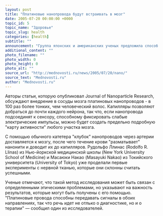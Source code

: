 ```yaml
---
layout: post
title: "Платиновые нанопровода будут встраивать в мозг"
date: 2005-07-20 00:00:00 +0000
topic_id: 5
topic_name: "Здоровье"
topic_slug: health
categories: [health]
subtitle: ""
announcement: "Группа японских и американских ученых предложила способ исследования мозга с помощью нанотехнологий, сообщает Science Blog. Исследователи считают, что томография - то есть \"сканирование\" мозга извне - недостаточно точна, чтобы с ее помощью отслеживать поведение отдельных нервных клеток, и предложили новый, более точный метод диагностики."
additional_content: ""
photo_filename: ""
photo_width: 0
photo_height: 0
photo_alt: ""
source_url: "http://mednovosti.ru/news/2005/07/20/nano/"
source_text: "Mednovosti.ru"
author: "Mednovosti.ru"
---
```

Авторы статьи, которую опубликовал Journal of Nanoparticle Research, обсуждают внедрение в сосуды мозга платиновых нанопроводов - в 100 раз более тонких, чем человеческий волос. Капилляры позволяют добраться до почти каждого нейрона, так что, если нанопровода подсоединят к сенсору, способному фиксировать слабые электрические импульсы, можно будет создать предельно подробную "карту активности" любого участка мозга.

С помощью обычного катетера "клубок" нанопроводов через артерии доставляется к мозгу, после чего течение крови "разматывает" нанонити и доводит их до капилляров. Рудольфо Ллинас (Rodolfo R. Llinas) из Нью-йоркской медицинской школы (New York University School of Medicine) и Масаюки Накао (Masayuki Nakao) из Токийского университета (University of Tokyo) уже проделали первые эксперименты с нервной тканью, которые они склонны считать успешными.

Ученые отмечают, что такой метод исследования может быть связан с определенными этическими проблемами, но указывают на важность результатов, которые могут быть получены с его помощью. "Платиновые провода способны передавать сигналы в обоих направлениях, так что речь идет не отлько о диагностике, но и о терапии" &mdash; сообщил один из исследователей.
